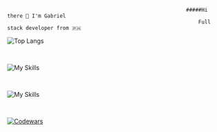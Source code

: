                                                               #####Hi there 👋 I'm Gabriel
                                                                  Full stack developer from 🇵🇭

![Top Langs](https://github-readme-stats.vercel.app/api/top-langs/?username=gabrielyangzon)

<p>&nbsp;</p>

![My Skills](https://skillicons.dev/icons?i=js,typescript,cs)

<p>&nbsp;</p>

![My Skills](https://skillicons.dev/icons?i=html,css,angular,react)

<p>&nbsp;</p>


[![Codewars](https://www.codewars.com/users/gabrielyangzon/badges/small)](https://www.codewars.com/users/gabrielyangzon)

<!--
**gabrielyangzon/gabrielyangzon** is a ✨ _special_ ✨ repository because its `README.md` (this file) appears on your GitHub profile.



Here are some ideas to get you started:

- 🔭 I’m currently working on ...
- 🌱 I’m currently learning ...
- 👯 I’m looking to collaborate on ...
- 🤔 I’m looking for help with ...
- 💬 Ask me about ...
- 📫 How to reach me: ...
- 😄 Pronouns: ...
- ⚡ Fun fact: ...
-->
